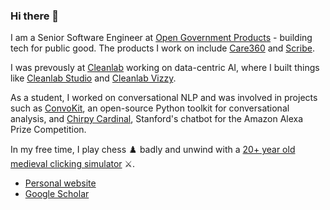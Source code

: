 ### Hi there 👋

I am a Senior Software Engineer at [Open Government Products](https://www.open.gov.sg/) - building tech for public good. The products I work on include [Care360](https://products.open.gov.sg/care360) and [Scribe](https://hack.gov.sg/hack-for-public-good-2024/2024-projects/scribe/).

I was prevously at [Cleanlab](https://cleanlab.ai/) working on data-centric AI, where I built things like [Cleanlab Studio](https://app.cleanlab.ai) and [Cleanlab Vizzy](https://playground.cleanlab.ai).

As a student, I worked on conversational NLP and was involved in projects such as [ConvoKit](https://github.com/CornellNLP/ConvoKit), an open-source Python toolkit for conversational analysis, and [Chirpy Cardinal](https://stanfordnlp.github.io/chirpycardinal/), Stanford's chatbot for the Amazon Alexa Prize Competition. 

In my free time, I play chess ♟️ badly and unwind with a [20+ year old medieval clicking simulator](https://www.reddit.com/r/2007scape/comments/egbkjc/mfw_people_ask_me_why_i_still_play_a_medieval/) ⚔️.
- [Personal website](https://calebchiam.com/)
- [Google Scholar](https://scholar.google.com/citations?hl=en&user=V7-ihEAAAAAJ)
